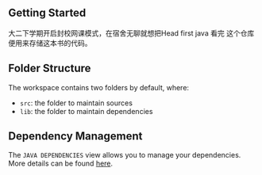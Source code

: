 ## Getting Started

大二下学期开启封校网课模式，在宿舍无聊就想把Head first java 看完 这个仓库便用来存储这本书的代码。

## Folder Structure

The workspace contains two folders by default, where:

- `src`: the folder to maintain sources
- `lib`: the folder to maintain dependencies

## Dependency Management

The `JAVA DEPENDENCIES` view allows you to manage your dependencies. More details can be found [here](https://github.com/microsoft/vscode-java-pack/blob/master/release-notes/v0.9.0.md#work-with-jar-files-directly).
